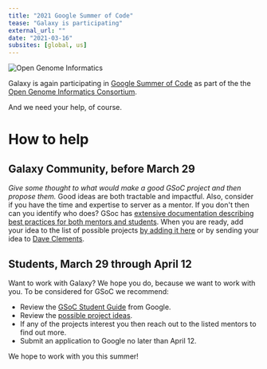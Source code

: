 ```yaml
---
title: "2021 Google Summer of Code"
tease: "Galaxy is participating"
external_url: ""
date: "2021-03-16"
subsites: [global, us]
---
```


<img class="float-right" src="/develop/gsoc/ogi-gsoc-3-suns.png" alt="Open Genome Informatics" style="max-width: 18rem;" />

Galaxy is again participating in [Google Summer of Code](https://summerofcode.withgoogle.com/) as part of the the [Open Genome Informatics Consortium](http://gmod.org/wiki/GSoC).  

And we need your help, of course.

# How to help

## Galaxy Community, before March 29

*Give some thought to what would make a good GSoC project and then propose them.*  Good ideas are both tractable and impactful.  Also, consider if you have the time and expertise to server as a mentor.  If you don't then can you identify who does?  GSoc has [extensive documentation describing best practices for both mentors and students](https://google.github.io/gsocguides/).  When you are ready, add your idea to the list of possible projects [by adding it here](http://gmod.org/wiki/GSOC_Project_Ideas_2021) or by sending your idea to [Dave Clements](/people/dave-clements/).

## Students, March 29 through April 12

Want to work with Galaxy?  We hope you do, because we want to work with you.  To be considered for GSoC we recommend:

* Review the [GSoC Student Guide](https://google.github.io/gsocguides/student/) from Google.
* Review the [possible project ideas](http://gmod.org/wiki/GSOC_Project_Ideas_2021).
* If any of the projects interest you then reach out to the listed mentors to find out more.
* Submit an application to Google no later than April 12.

We hope to work with you this summer!
